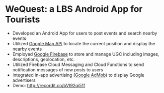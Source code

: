 # WeQuest: a LBS Android App for Tourists
* Developed an Android App for users to post events and search nearby events
* Utilized [Google Map API](https://developers.google.com/maps/) to locate the current position and display the nearby events
* Employed [Google Firebase](https://firebase.google.com/) to store and manage UGC including images, descriptions, geolocation, etc.
* Utilized Firebase Cloud Messaging and Cloud Functions to send notification messages of new posts to users
* Integrated in-app advertising ([Google AdMob](https://www.google.com/admob/)) to display Google advertisers
* Demo: http://recordit.co/bVI92qi51f
